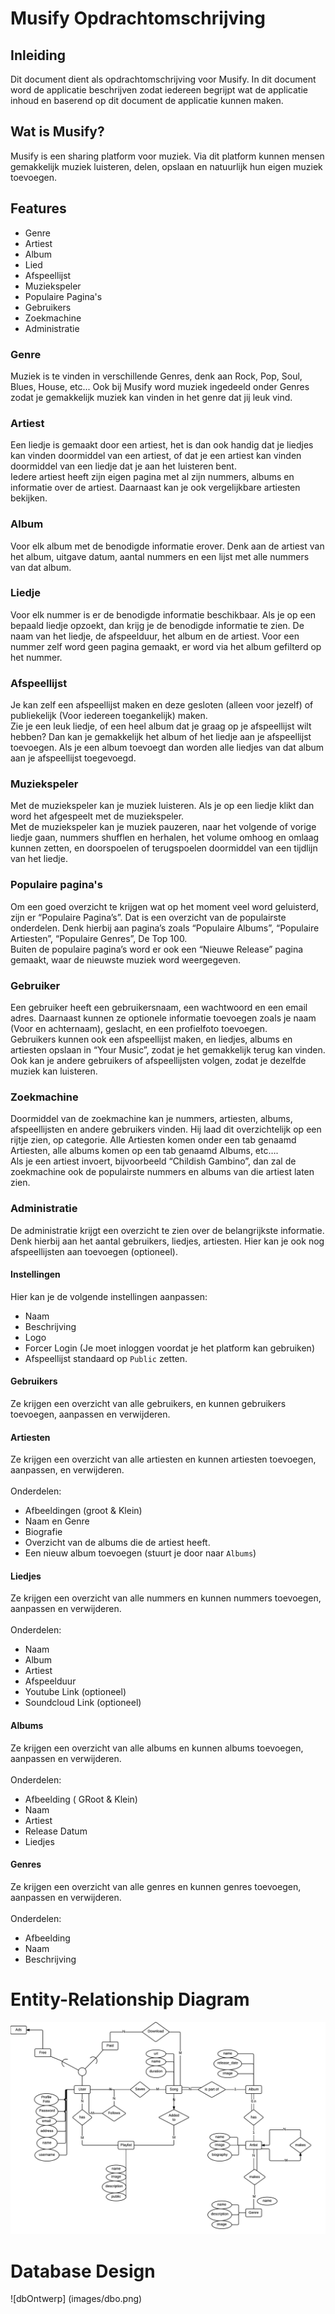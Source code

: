 # Musify Opdrachtomschrijving
## Inleiding
Dit document dient als opdrachtomschrijving voor Musify. 
In dit document word de applicatie beschrijven zodat iedereen begrijpt wat de applicatie inhoud en baserend op dit document de applicatie kunnen maken.

## Wat is Musify?
Musify is een sharing platform voor muziek. 
Via dit platform kunnen mensen gemakkelijk muziek luisteren, delen, opslaan en natuurlijk hun eigen muziek toevoegen.

## Features
* Genre
* Artiest
* Album
* Lied
* Afspeellijst
* Muziekspeler
* Populaire Pagina's 
* Gebruikers
* Zoekmachine
* Administratie

### Genre
Muziek is te vinden in verschillende Genres, denk aan Rock, Pop, Soul, Blues, House, etc... 
Ook bij Musify word muziek ingedeeld onder Genres zodat je gemakkelijk muziek kan vinden in het genre dat jij leuk vind.

### Artiest
Een liedje is gemaakt door een artiest, het is dan ook handig dat je liedjes kan vinden doormiddel van een artiest, 
of dat je een artiest kan vinden doormiddel van een liedje dat je aan het luisteren bent.
<br>
Iedere artiest heeft zijn eigen pagina met al zijn nummers, albums en informatie over de artiest. 
Daarnaast kan je ook vergelijkbare artiesten bekijken.

### Album
Voor elk album met de benodigde informatie erover. 
Denk aan de artiest van het album, uitgave datum, aantal nummers en een lijst met alle nummers van dat album.

### Liedje
Voor elk nummer is er de benodigde informatie beschikbaar. 
Als je op een bepaald liedje opzoekt, dan krijg je de benodigde informatie te zien. 
De naam van het liedje, de afspeelduur, het album en de artiest.
Voor een nummer zelf word geen pagina gemaakt, er word via het album gefilterd op het nummer.

### Afspeellijst
Je kan zelf een afspeellijst maken en deze gesloten (alleen voor jezelf) of publiekelijk (Voor iedereen toegankelijk) maken.
<br>
Zie je een leuk liedje, of een heel album dat je graag op je afspeellijst wilt hebben? 
Dan kan je gemakkelijk het album of het liedje aan je afspeellijst toevoegen.
Als je een album toevoegt dan worden alle liedjes van dat album aan je afspeellijst toegevoegd.

### Muziekspeler
Met de muziekspeler kan je muziek luisteren. 
Als je op een liedje klikt dan word het afgespeelt met de muziekspeler. 
<br>
Met de muziekspeler kan je muziek pauzeren, naar het volgende of vorige liedje gaan, nummers shufflen en herhalen, 
het volume omhoog en omlaag kunnen zetten, en doorspoelen of terugspoelen doormiddel van een tijdlijn van het liedje.

### Populaire pagina's 
Om een goed overzicht te krijgen wat op het moment veel word geluisterd, zijn er “Populaire Pagina’s”. 
Dat is een overzicht van de populairste onderdelen. 
Denk hierbij aan pagina’s zoals “Populaire Albums”, “Populaire Artiesten”, “Populaire Genres”, De Top 100. 
<br>
Buiten de populaire pagina’s word er ook een “Nieuwe Release” pagina gemaakt, waar de nieuwste muziek word weergegeven.

### Gebruiker
Een gebruiker heeft een gebruikersnaam, een wachtwoord en een email adres. 
Daarnaast kunnen ze optionele informatie toevoegen zoals je naam (Voor en achternaam), geslacht, en een profielfoto toevoegen.
<br>
Gebruikers kunnen ook een afspeellijst maken, en liedjes, albums en artiesten opslaan in “Your Music”, zodat je het gemakkelijk terug kan vinden. 
Ook kan je andere gebruikers of afspeellijsten volgen, zodat je dezelfde muziek kan luisteren. 

### Zoekmachine
Doormiddel van de zoekmachine kan je nummers, artiesten, albums, afspeellijsten en andere gebruikers vinden. 
Hij laad dit overzichtelijk op een rijtje zien, op categorie. 
Alle Artiesten komen onder een tab genaamd Artiesten, alle albums komen op een tab genaamd Albums, etc….
<br>
Als je een artiest invoert, bijvoorbeeld “Childish Gambino”, dan zal de zoekmachine ook de populairste nummers en albums van die artiest laten zien. 

### Administratie
De administratie krijgt een overzicht te zien over de belangrijkste informatie. 
Denk hierbij aan het aantal gebruikers, liedjes, artiesten. Hier kan je ook nog afspeellijsten aan toevoegen (optioneel).

#### Instellingen
Hier kan je de volgende instellingen aanpassen:
* Naam
* Beschrijving
* Logo
* Forcer Login (Je moet inloggen voordat je het platform kan gebruiken)
* Afspeellijst standaard op `Public` zetten.

#### Gebruikers
Ze krijgen een overzicht van alle gebruikers, en kunnen gebruikers toevoegen, aanpassen en verwijderen.

#### Artiesten
Ze krijgen een overzicht van alle artiesten en kunnen artiesten toevoegen, aanpassen, en verwijderen.
<br> <br>
Onderdelen:
* Afbeeldingen (groot & Klein)
* Naam en Genre
* Biografie
* Overzicht van de albums die de artiest heeft.
* Een nieuw album toevoegen (stuurt je door naar `Albums`)

#### Liedjes
Ze krijgen een overzicht van alle nummers en kunnen nummers toevoegen, aanpassen en verwijderen.
<br><br>
Onderdelen:
* Naam
* Album
* Artiest
* Afspeelduur
* Youtube Link		(optioneel)
* Soundcloud Link	(optioneel)

#### Albums
Ze krijgen een overzicht van alle albums en kunnen albums toevoegen, aanpassen en verwijderen.
<br> <br>
Onderdelen:
* Afbeelding ( GRoot & Klein)
* Naam
* Artiest
* Release Datum
* Liedjes

#### Genres
Ze krijgen een overzicht van alle genres en kunnen genres toevoegen, aanpassen en verwijderen.
<br> <br>
Onderdelen:
* Afbeelding
* Naam
* Beschrijving

# Entity-Relationship Diagram
![erDiagram](images/erd.png)

# Database Design
![dbOntwerp] (images/dbo.png)






